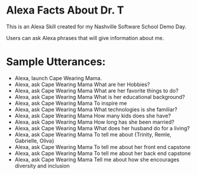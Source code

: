 # Alexa Facts About Dr. T

This is an Alexa Skill created for my Nashville Software School Demo Day. 

Users can ask Alexa phrases that will give information about me.

# Sample Utterances:
- Alexa, launch Cape Wearing Mama.
- Alexa, ask Cape Wearing Mama What are her Hobbies?
- Alexa, ask Cape Wearing Mama What are her favorite things to do?
- Alexa, ask Cape Wearing Mama What is her educational background?
- Alexa, ask Cape Wearing Mama To inspire me
- Alexa, ask Cape Wearing Mama What technologies is she familiar?
- Alexa, ask Cape Wearing Mama How many kids does she have?
- Alexa, ask Cape Wearing Mama How long has she been married?
- Alexa, ask Cape Wearing Mama What does her husband do for a living?
- Alexa, ask Cape Wearing Mama To tell me about {Trinity, Remle, Gabrielle, Oliva}
- Alexa, ask Cape Wearing Mama To tell me about her front end capstone
- Alexa, ask Cape Wearing Mama To tell me about her back end capstone
- Alexa, ask Cape Wearing Mama Tell me about how she encourages diversity and inclusion
